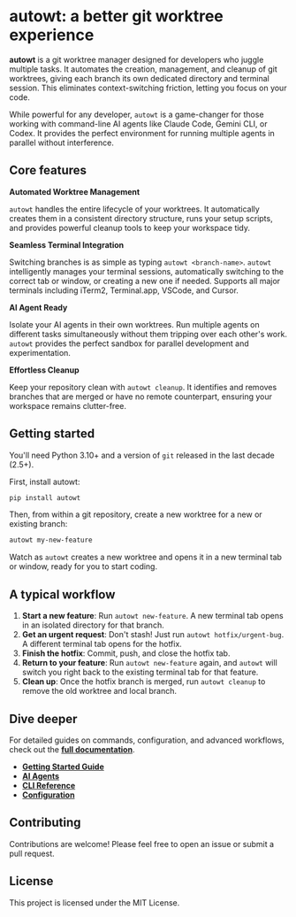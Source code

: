 # autowt: a better git worktree experience

**autowt** is a git worktree manager designed for developers who juggle multiple tasks. It automates the creation, management, and cleanup of git worktrees, giving each branch its own dedicated directory and terminal session. This eliminates context-switching friction, letting you focus on your code.

While powerful for any developer, `autowt` is a game-changer for those working with command-line AI agents like Claude Code, Gemini CLI, or Codex. It provides the perfect environment for running multiple agents in parallel without interference.

## Core features

**Automated Worktree Management**

`autowt` handles the entire lifecycle of your worktrees. It automatically creates them in a consistent directory structure, runs your setup scripts, and provides powerful cleanup tools to keep your workspace tidy.

**Seamless Terminal Integration**

Switching branches is as simple as typing `autowt <branch-name>`. `autowt` intelligently manages your terminal sessions, automatically switching to the correct tab or window, or creating a new one if needed. Supports all major terminals including iTerm2, Terminal.app, VSCode, and Cursor.

**AI Agent Ready**

Isolate your AI agents in their own worktrees. Run multiple agents on different tasks simultaneously without them tripping over each other's work. `autowt` provides the perfect sandbox for parallel development and experimentation.

**Effortless Cleanup**

Keep your repository clean with `autowt cleanup`. It identifies and removes branches that are merged or have no remote counterpart, ensuring your workspace remains clutter-free.

## Getting started

You'll need Python 3.10+ and a version of `git` released in the last decade (2.5+).

First, install autowt:

```bash
pip install autowt
```

Then, from within a git repository, create a new worktree for a new or existing branch:

```bash
autowt my-new-feature
```

Watch as `autowt` creates a new worktree and opens it in a new terminal tab or window, ready for you to start coding.

## A typical workflow

1.  **Start a new feature**: Run `autowt new-feature`. A new terminal tab opens in an isolated directory for that branch.
2.  **Get an urgent request**: Don't stash! Just run `autowt hotfix/urgent-bug`. A different terminal tab opens for the hotfix.
3.  **Finish the hotfix**: Commit, push, and close the hotfix tab.
4.  **Return to your feature**: Run `autowt new-feature` again, and `autowt` will switch you right back to the existing terminal tab for that feature.
5.  **Clean up**: Once the hotfix branch is merged, run `autowt cleanup` to remove the old worktree and local branch.

## Dive deeper

For detailed guides on commands, configuration, and advanced workflows, check out the [**full documentation**](https://steveasleep.com/autowt/).

-   [**Getting Started Guide**](https://steveasleep.com/autowt/gettingstarted/)
-   [**AI Agents**](https://steveasleep.com/autowt/agents/)
-   [**CLI Reference**](https://steveasleep.com/autowt/clireference/)
-   [**Configuration**](https://steveasleep.com/autowt/configuration/)

## Contributing

Contributions are welcome! Please feel free to open an issue or submit a pull request.

## License

This project is licensed under the MIT License.

